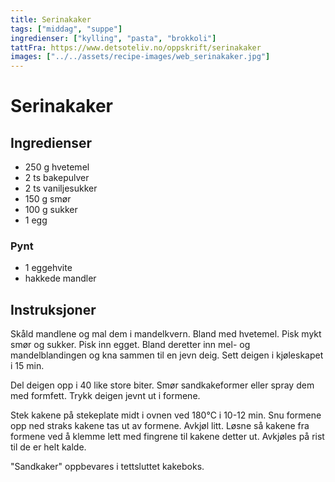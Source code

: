 ```yaml
---
title: Serinakaker
tags: ["middag", "suppe"]
ingredienser: ["kylling", "pasta", "brokkoli"]
tattFra: https://www.detsoteliv.no/oppskrift/serinakaker
images: ["../../assets/recipe-images/web_serinakaker.jpg"]
---
```


# Serinakaker

## Ingredienser

- 250 g hvetemel
- 2 ts bakepulver
- 2 ts vaniljesukker
- 150 g smør
- 100 g sukker
- 1 egg

### Pynt

- 1 eggehvite
- hakkede mandler

## Instruksjoner

Skåld mandlene og mal dem i mandelkvern. Bland med hvetemel. Pisk mykt smør og sukker. Pisk inn egget. Bland deretter inn mel- og mandelblandingen og kna sammen til en jevn deig. Sett deigen i kjøleskapet i 15 min.

Del deigen opp i 40 like store biter. Smør sandkakeformer eller spray dem med formfett. Trykk deigen jevnt ut i formene.

Stek kakene på stekeplate midt i ovnen ved 180°C i 10-12 min. Snu formene opp ned straks kakene tas ut av formene. Avkjøl litt. Løsne så kakene fra formene ved å klemme lett med fingrene til kakene detter ut. Avkjøles på rist til de er helt kalde.

"Sandkaker" oppbevares i tettsluttet kakeboks.
